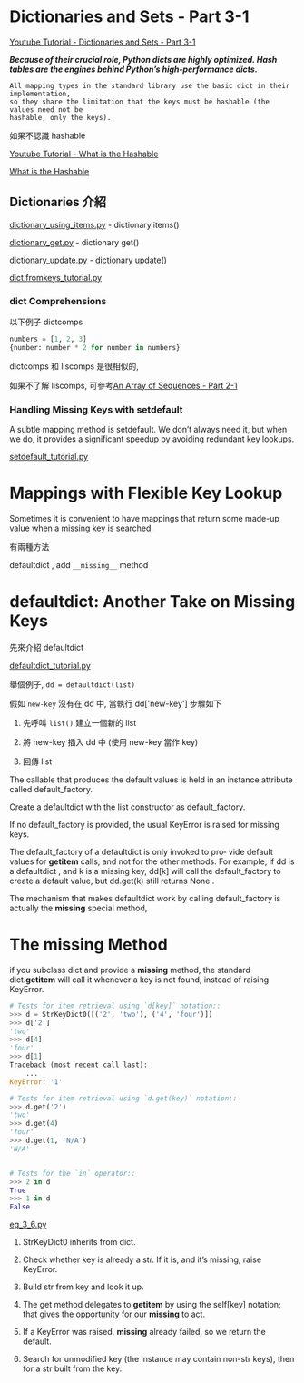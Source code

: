 # Dictionaries and Sets - Part 3-1

[Youtube Tutorial - Dictionaries and Sets - Part 3-1]()

***Because of their crucial role, Python dicts are highly optimized. Hash tables are the engines behind Python’s high-performance dicts.***


```text
All mapping types in the standard library use the basic dict in their implementation,
so they share the limitation that the keys must be hashable (the values need not be
hashable, only the keys).
```

如果不認識 hashable

[Youtube Tutorial - What is the Hashable](https://youtu.be/-Qw3V2VoEQg)

[What is the Hashable](https://github.com/twtrubiks/fluent-python-notes/tree/master/what_is_the_hashable)

## Dictionaries 介紹

[dictionary_using_items.py](https://github.com/twtrubiks/python-notes/blob/master/dictionary_using_items.py) - dictionary.items()

[dictionary_get.py](https://github.com/twtrubiks/python-notes/blob/master/dictionary_get.py) - dictionary get()

[dictionary_update.py](https://github.com/twtrubiks/python-notes/blob/master/dictionary_update.py) - dictionary update()

[dict.fromkeys_tutorial.py](https://github.com/twtrubiks/python-notes/blob/master/dict.fromkeys_tutorial.py)

### dict Comprehensions

以下例子 dictcomps

```python
numbers = [1, 2, 3]
{number: number * 2 for number in numbers}
```

dictcomps 和 liscomps 是很相似的,

如果不了解 liscomps, 可參考[An Array of Sequences - Part 2-1](https://github.com/twtrubiks/fluent-python-notes/tree/master/A_Array_of_Sequences_part_2_1)

### Handling Missing Keys with setdefault

A subtle mapping method is setdefault. We don’t always need it, but when we do, it
provides a significant speedup by avoiding redundant key lookups.

[setdefault_tutorial.py](https://github.com/twtrubiks/python-notes/blob/master/setdefault_tutorial.py)

# Mappings with Flexible Key Lookup

Sometimes it is convenient to have mappings that return some made-up value when a missing key is searched.

有兩種方法

defaultdict , add  `__missing__` method

# defaultdict: Another Take on Missing Keys

先來介紹 defaultdict

[defaultdict_tutorial.py](https://github.com/twtrubiks/python-notes/blob/master/defaultdict_tutorial.py)

舉個例子, `dd = defaultdict(list)`

假如 `new-key` 沒有在 dd 中, 當執行 dd['new-key'] 步驟如下

1. 先呼叫 `list()` 建立一個新的 list

2. 將 new-key 插入 dd 中 (使用 new-key 當作 key)

3. 回傳 list

The callable that produces the default values is held in an instance attribute called default_factory.

Create a  defaultdict with the list constructor as default_factory.

If no default_factory is provided, the usual  KeyError is raised for missing keys.


The  default_factory  of a  defaultdict  is only invoked to pro‐
vide default values for  __getitem__  calls, and not for the other
methods. For example, if  dd  is a  defaultdict , and  k  is a missing key,  dd[k]  will call the  default_factory  to create a default value, but  dd.get(k)  still returns  None .

The mechanism that makes  defaultdict work by calling  default_factory is actually the __missing__ special method,


# The __missing__ Method

if you
subclass  dict and provide a  __missing__ method, the standard  dict.__getitem__ will
call it whenever a key is not found, instead of raising  KeyError.

```python
# Tests for item retrieval using `d[key]` notation::
>>> d = StrKeyDict0([('2', 'two'), ('4', 'four')])
>>> d['2']
'two'
>>> d[4]
'four'
>>> d[1]
Traceback (most recent call last):
    ...
KeyError: '1'

# Tests for item retrieval using `d.get(key)` notation::
>>> d.get('2')
'two'
>>> d.get(4)
'four'
>>> d.get(1, 'N/A')
'N/A'


# Tests for the `in` operator::
>>> 2 in d
True
>>> 1 in d
False
```

[eg_3_6.py](eg_3_6.py)

1. StrKeyDict0 inherits from dict.

2. Check whether key is already a str. If it is, and it’s missing, raise KeyError.

3. Build str from key and look it up.
4. The  get method delegates to  __getitem__ by using the  self[key] notation; that
gives the opportunity for our __missing__ to act.

5. If a  KeyError was raised,  __missing__ already failed, so we return the  default.

6. Search for unmodified key (the instance may contain non-str keys), then for a
str built from the key.